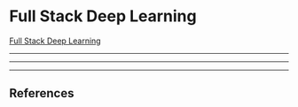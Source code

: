 # Full Stack Deep Learning

[Full Stack Deep Learning](https://course.fullstackdeeplearning.com/)

---

---

---

## References